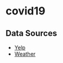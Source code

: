 # covid19

## Data Sources

- [Yelp](https://www.yelp.com/fusion)
- [Weather](https://openweathermap.org/current#zip)